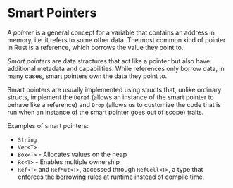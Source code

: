 # Smart Pointers

A *pointer* is a general concept for a variable that contains an address in
memory, i.e. it refers to some other data. The most common kind of pointer in
Rust is a reference, which borrows the value they point to.

*Smart pointers* are data stractures that act like a pointer but also have
additional metadata and capabilities. While references only borrow data, in many
cases, smart pointers own the data they point to.

Smart pointers are usually implemented using structs that, unlike ordinary
structs, implement the `Deref` (allows an instance of the smart pointer to
behave like a reference) and `Drop` (allows us to customize the code that is
run when an instance of the smart pointer goes out of scope) traits.

Examples of smart pointers:

*   `String`
*   `Vec<T>`
*   `Box<T>` - Allocates values on the heap
*   `Rc<T>` - Enables multiple ownership
*   `Ref<T>` and `RefMut<T>`, accessed through `RefCell<T>`, a type that
    enforces the borrowing rules at runtime instead of compile time.
    